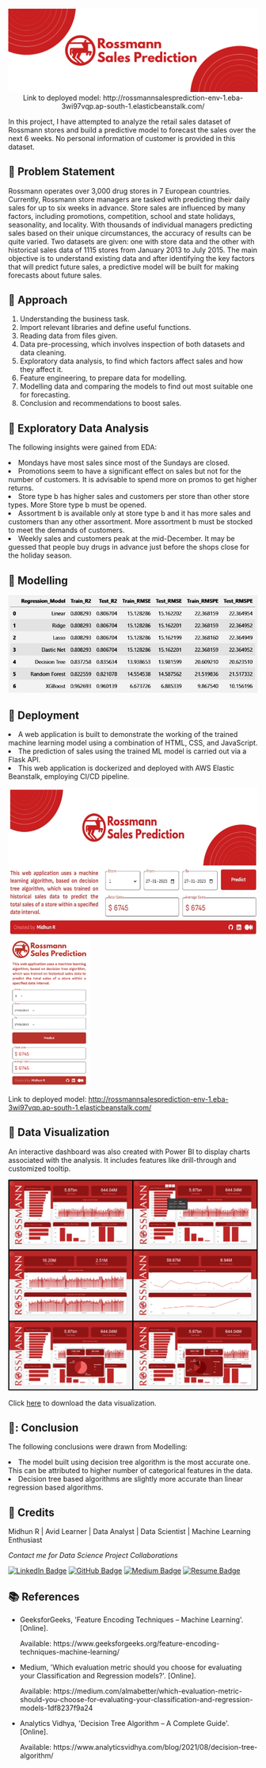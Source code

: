 <p align="center"> 
  <img src="Images/banner_ross_transparent.png" alt="Banner">
  Link to deployed model: http://rossmannsalesprediction-env-1.eba-3wi97vqp.ap-south-1.elasticbeanstalk.com/
</p>

In this project, I have attempted to analyze the retail sales dataset of Rossmann stores and build a predictive model to forecast the sales over the next 6 weeks. No personal information of customer is provided in this dataset.

## :book: Problem Statement

Rossmann operates over 3,000 drug stores in 7 European countries. Currently, Rossmann store managers are tasked with predicting their daily sales for up to six weeks in advance. Store sales are influenced by many factors, including promotions, competition, school and state holidays, seasonality, and locality. With thousands of individual managers predicting sales based on their unique circumstances, the accuracy of results can be quite varied.
Two datasets are given: one with store data and the other with historical sales data of 1115 stores from January 2013 to July 2015. The main objective is to understand existing data and after identifying the key factors that will predict future sales, a predictive model will be built for making forecasts about future sales.

## :book: Approach

1.	Understanding the business task.
2.	Import relevant libraries and define useful functions.
3.	Reading data from files given.
4.	Data pre-processing, which involves inspection of both datasets and data cleaning.
5.	Exploratory data analysis, to find which factors affect sales and how they affect it.
6.	Feature engineering, to prepare data for modelling.
7.	Modelling data and comparing the models to find out most suitable one for forecasting.
8.	Conclusion and recommendations to boost sales.

## :book: Exploratory Data Analysis

The following insights were gained from EDA:
<li>Mondays have most sales since most of the Sundays are closed.</li>
<li>Promotions seem to have a significant effect on sales but not for the number of customers. It is advisable to spend more on promos to get higher returns.</li>
<li>Store type b has higher sales and customers per store than other store types. More Store type b must be opened.</li>
<li>Assortment b is available only at store type b and it has more sales and customers than any other assortment. More assortment b must be stocked to meet the demands of customers.</li>
<li>Weekly sales and customers peak at the mid-December. It may be guessed that people buy drugs in advance just before the shops close for the holiday season.</li>

## :book: Modelling

<img src="Images/rossmann_sales_scores.jpg" alt="Result">

## :book: Deployment

<li>A web application is built to demonstrate the working of the trained machine learning model using a combination of HTML, CSS, and JavaScript.</li>
<li>The prediction of sales using the trained ML model is carried out via a Flask API.</li>
<li>This web application is dockerized and deployed with AWS Elastic Beanstalk, employing CI/CD pipeline.</li>

<img class="image-ss" src="Images/WebAppDesktop.jpg" height="300px" alt="WebAppDesktop"> <img class="image-ss" src="Images/WebAppMobile.png" height="300px" alt="WebAppMobile">

Link to deployed model: http://rossmannsalesprediction-env-1.eba-3wi97vqp.ap-south-1.elasticbeanstalk.com/

## :book: Data Visualization

An interactive dashboard was also created with Power BI to display charts associated with the analysis. It includes features like drill-through and customized tooltip.

<img src="Images/DataViz.png" alt="Banner">

Click [here](https://github.com/connect-midhunr/rossmann-sales-prediction/raw/main/dashboard/Dashboard_Rossmann.pbix) to download the data visualization.

## 📘: Conclusion

The following conclusions were drawn from Modelling:
<li>The model built using decision tree algorithm is the most accurate one. This can be attributed to higher number of categorical features in the data.</li>
<li>Decision tree based algorithms are slightly more accurate than linear regression based algorithms.</li>

## :scroll: Credits

Midhun R | Avid Learner | Data Analyst | Data Scientist | Machine Learning Enthusiast
<p> <i> Contact me for Data Science Project Collaborations</i></p>


[![LinkedIn Badge](https://img.shields.io/badge/LinkedIn-0077B5?style=for-the-badge&logo=linkedin&logoColor=white)](https://www.linkedin.com/in/connectmidhunr/)
[![GitHub Badge](https://img.shields.io/badge/GitHub-100000?style=for-the-badge&logo=github&logoColor=white)](https://github.com/connect-midhunr/)
[![Medium Badge](https://img.shields.io/badge/Medium-1DA1F2?style=for-the-badge&logo=medium&logoColor=white)](https://medium.com/@connect.midhunr/)
[![Resume Badge](https://img.shields.io/badge/resume-0077B5?style=for-the-badge&logo=resume&logoColor=white)](https://drive.google.com/file/d/1Bho0SK8U3PMCK5UEyVEYnrNM9IYUUzcV/view?usp=sharing)

## :books: References
<ul>
  <li><p>GeeksforGeeks, 'Feature Encoding Techniques – Machine Learning'. [Online].</p>
      <p>Available: https://www.geeksforgeeks.org/feature-encoding-techniques-machine-learning/</p>
  </li>
  <li><p>Medium, 'Which evaluation metric should you choose for evaluating your Classification and Regression models?'. [Online].</p>
      <p>Available: https://medium.com/almabetter/which-evaluation-metric-should-you-choose-for-evaluating-your-classification-and-regression-models-1df8237f9a24</p>
  </li>
  <li><p>Analytics Vidhya, 'Decision Tree Algorithm – A Complete Guide'. [Online].</p>
      <p>Available: https://www.analyticsvidhya.com/blog/2021/08/decision-tree-algorithm/</p>
  </li>
</ul>
